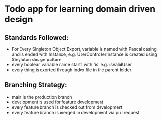# Todo app for learning domain driven design
## Standards Followed:
- For Every Singleton Object Export, variable is named with Pascal casing and is ended with Instance, e.g. UserControllerInstance is created using Singleton design pattern
- every boolean variable name starts with 'is' e.g. isValidUser
- every thing is exorted through index file in the parent folder

## Branching Strategy:
- main is the production branch
- development is used for feature development
- every feature branch is checked out from development
- every feature branch is merged in development via pull request
